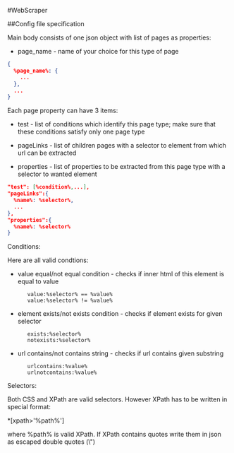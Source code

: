 #WebScraper

##Config file specification

Main body consists of one json object with list of pages as properties:

- page_name - name of your choice for this type of page

```json
{
  %page_name%: {
    ...
  },
  ...
}
```

Each page property can have 3 items:

- test - list of conditions which identify this page type; make sure that these conditions satisfy only one page type

- pageLinks - list of children pages with a selector to element from which url can be extracted

- properties - list of properties to be extracted from this page type with a selector to wanted element

```json
"test": [%condition%,...],
"pageLinks":{
  %name%: %selector%,
  ...
},
"properties":{
  %name%: %selector%
}
```

Conditions:

Here are all valid condtions:

- value equal/not equal condition - checks if inner html of this element is equal to value

    ```text
       value:%selector% == %value%
       value:%selector% != %value%
    ```
    
- element exists/not exists condition - checks if element  exists for given selector

    ```text
       exists:%selector%
       notexists:%selector%
    ```
    
- url contains/not contains string - checks if url contains given substring

    ```text
       urlcontains:%value%
       urlnotcontains:%value%
    ```
    
 Selectors:
 
 Both CSS and XPath are valid selectors. However XPath has to be written in special format:
 
 \*[xpath>'%path%']
 
 where %path% is valid XPath. If XPath contains quotes write them in json as escaped double quotes (\\") 